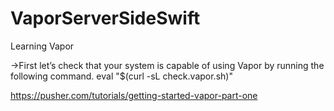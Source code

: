 # VaporServerSideSwift
Learning Vapor

->First let’s check that your system is capable of using Vapor by running the following command.
eval "$(curl -sL check.vapor.sh)"

https://pusher.com/tutorials/getting-started-vapor-part-one


